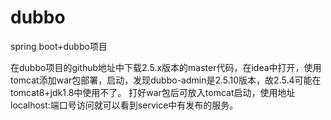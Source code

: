 # dubbo
spring boot+dubbo项目

在dubbo项目的github地址中下载2.5.x版本的master代码，在idea中打开，使用tomcat添加war包部署，启动，发现dubbo-admin是2.5.10版本，故2.5.4可能在tomcat8+jdk1.8中使用不了。
打好war包后可放入tomcat启动，使用地址localhost:端口号访问就可以看到service中有发布的服务。
